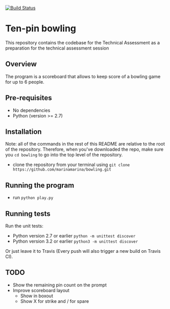 [![Build Status](https://travis-ci.org/marinamarina/ten-pin-bowling.svg?branch=master)](https://travis-ci.org/marinamarina/ten-pin-bowling)

# Ten-pin bowling
This repository contains the codebase for the Technical Assessment as a preparation for the technical assessment session

## Overview

The program is a scoreboard that allows to keep score of a bowling game for up to 6 people.


## Pre-requisites

* No dependencies
* Python (version >= 2.7)

## Installation

Note: all of the commands in the rest of this README are relative to the root of the repository. Therefore, when you've downloaded the repo, make sure you `cd bowling` to go into the top level of the repository.

* clone the repository from your terminal using `git clone https://github.com/marinamarina/bowling.git`

## Running the program

* run `python play.py`

## Running tests

Run the unit tests:

* Python version 2.7 or earlier `python -m unittest discover`
* Python version 3.2 or earlier `python3 -m unittest discover`

Or just leave it to Travis (Every push will also trigger a new build on Travis CI).


## TODO
* Show the remaining pin count on the prompt
* Improve scoreboard layout
	* Show in boxout
	* Show X for strike and / for spare
